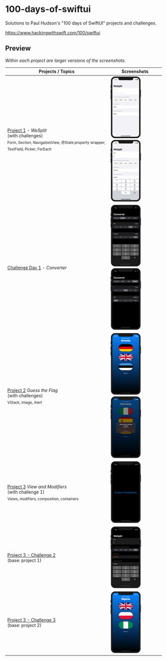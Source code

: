 # 100-days-of-swiftui

Solutions to Paul Hudson's "100 days of SwiftUI" projects and challenges.

https://www.hackingwithswift.com/100/swiftui

## Preview

*Within each project are larger versions of the screenshots.*

Projects / Topics                                                                                                                                                            | Screenshots
---                                                                                                                                                                          |---
[Project 1](01-Project1) - *WeSplit* <br/>(with challenges)                                         <br/><sub> Form, Section, NavigationView, @State property wrapper, TextField, Picker, ForEach </sub> | ![screen1](01-Project1/screenshots/small/screen01.png) ![screen2](01-Project1/screenshots/small/screen02.png) |
[Challenge Day 1](02-ChallengeDay1) - *Converter*  | ![screen1](02-ChallengeDay1/screenshots/small/screen01.png) ![screen2](02-ChallengeDay1/screenshots/small/screen02.png) |
[Project 2](03-Project2) *Guess the Flag* <br/>(with challenges)                                         <br/><sub> VStack, Image, Alert </sub> | ![screen1](03-Project2/screenshots/small/screen01.png) ![screen2](03-Project2/screenshots/small/screen02.png) |
[Project 3](04-Project3) *View and Modifiers* <br/>(with challenge 1)                                         <br/><sub> Views, modifiers, composition, containers </sub> | ![screen1](04-Project3/screenshots/small/screen01.png) |
[Project 3 - Challenge 2](05-Project3-Challenge2) <br/>(base: project 1)                <br/>                                         | ![screen1](05-Project3-Challenge2/screenshots/small/screen01.png) |
[Project 3 - Challenge 3](06-Project3-Challenge3) <br/>(base: project 2)                <br/>                                         | ![screen1](06-Project3-Challenge3/screenshots/small/screen01.png) |
